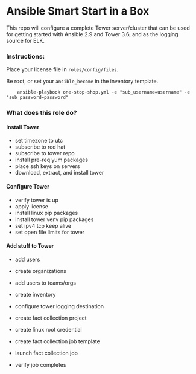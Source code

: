 # Ansible Smart Start in a Box

This repo will configure a complete Tower server/cluster that can be used for getting started with Ansible 2.9 and Tower 3.6, and as the logging source for ELK.

### Instructions:

Place your license file in `roles/config/files`.

Be root, or set your `ansible_become` in the inventory template.

```
    ansible-playbook one-stop-shop.yml -e "sub_username=username" -e "sub_password=password"
```

### What does this role do?

#### Install Tower
- set timezone to utc
- subscribe to red hat
- subscribe to tower repo
- install pre-req yum packages
- place ssh keys on servers
- download, extract, and install tower

#### Configure Tower
- verify tower is up
- apply license
- install linux pip packages
- install tower venv pip packages
- set ipv4 tcp keep alive
- set open file limits for tower

#### Add stuff to Tower
- add users
- create organizations
- add users to teams/orgs
- create inventory
- configure tower logging destination

- create fact collection project
- create linux root credential
- create fact collection job template
- launch fact collection job
- verify job completes
